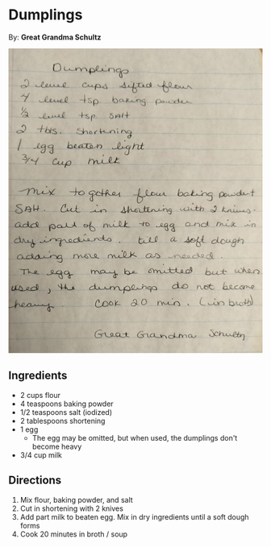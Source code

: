 # Dumplings
By: **Great Grandma Schultz**

![Recipe Scan](/static/images/dumplings.jpg "Recipe Scan")

## Ingredients
- 2 cups flour
- 4 teaspoons baking powder
- 1/2 teaspoons salt (iodized)
- 2 tablespoons shortening
- 1 egg
  - The egg may be omitted, but when used, the dumplings don't become heavy
- 3/4 cup milk

## Directions
1. Mix flour, baking powder, and salt
2. Cut in shortening with 2 knives 
3. Add part milk to beaten egg. Mix in dry ingredients until a soft dough forms
4. Cook 20 minutes in broth / soup 
